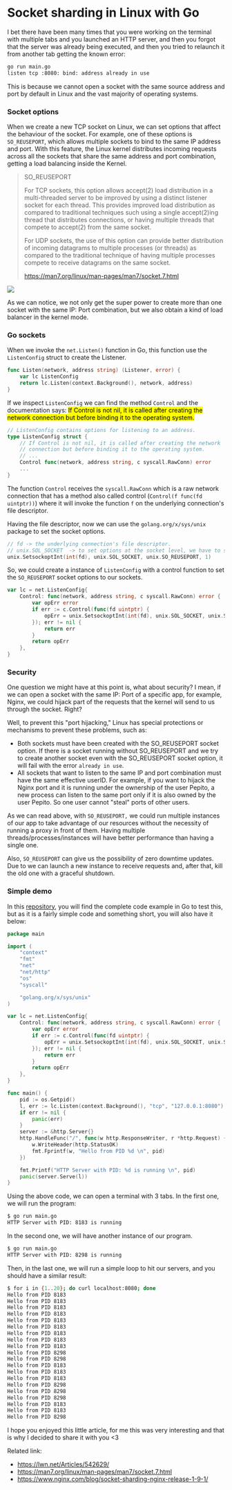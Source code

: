 # Socket sharding in Linux with Go

I bet there have been many times that you were working on the terminal with multiple tabs and you launched an HTTP server, and then you forgot that the server was already being executed, and then you tried to relaunch it from another tab getting the known error:

```bash
go run main.go 
listen tcp :8080: bind: address already in use
```
This is because we cannot open a socket with the same source address and port by default in Linux and the vast majority of operating systems.

### Socket options

When we create a new TCP socket on Linux, we can set options that affect the behaviour of the socket. For example, one of these options is `SO_REUSEPORT`, which allows multiple sockets to bind to the same IP address and port. With this feature, the Linux kernel distributes incoming requests across all the sockets that share the same address and port combination, getting a load balancing inside the Kernel.

> SO_REUSEPORT
> 
> For TCP sockets, this option allows accept(2) load distribution in a multi-threaded server to be improved by using a distinct listener socket for each thread.  This provides improved load distribution as compared to traditional techniques such using a single accept(2)ing thread that distributes connections, or having multiple threads that compete to accept(2) from the same socket.
> 
> For UDP sockets, the use of this option can provide better distribution of incoming datagrams to multiple processes (or threads) as compared to the traditional technique of having multiple processes compete to receive datagrams on the same socket.
> 
> https://man7.org/linux/man-pages/man7/socket.7.html

![](https://user-images.githubusercontent.com/8400576/127754771-6a789f00-7022-4602-a628-a3d124b43421.png)

As we can notice, we not only get the super power to create more than one socket with the same IP: Port combination, but we also obtain a kind of load balancer in the kernel mode.

### Go sockets

When we invoke the `net.Listen()` function in Go, this function use the `ListenConfig` struct to create the Listener.

```go
func Listen(network, address string) (Listener, error) {
	var lc ListenConfig
	return lc.Listen(context.Background(), network, address)
}
```

If we inspect `ListenConfig` we can find the method `Control` and the documentation says: <mark>If Control is not nil, it is called after creating the network connection but before binding it to the operating system.</mark>

```go
// ListenConfig contains options for listening to an address.
type ListenConfig struct {
	// If Control is not nil, it is called after creating the network
	// connection but before binding it to the operating system.
	// ...
	Control func(network, address string, c syscall.RawConn) error
	...
}
```

The function `Control` receives the `syscall.RawConn` which is a raw network connection that has a method also called control (`Control(f func(fd uintptr))`) where it will invoke the function `f` on the underlying connection's file descriptor.

Having the file descriptor, now we can use the `golang.org/x/sys/unix` package to set the socket options.

```go
// fd -> the underlying connection's file descriptor.
// unix.SOL_SOCKET  -> to set options at the socket level, we have to specify the level argument as SOL_SOCKET.
unix.SetsockoptInt(int(fd), unix.SOL_SOCKET, unix.SO_REUSEPORT, 1)
```

So, we could create a instance of `ListenConfig` with a control function to set the `SO_REUSEPORT` socket options to our sockets.

```go
var lc = net.ListenConfig{
	Control: func(network, address string, c syscall.RawConn) error {
		var opErr error
		if err := c.Control(func(fd uintptr) {
			opErr = unix.SetsockoptInt(int(fd), unix.SOL_SOCKET, unix.SO_REUSEPORT, 1)
		}); err != nil {
			return err
		}
		return opErr
	},
}
```

### Security

One question we might have at this point is, what about security? I mean, if we can open a socket with the same IP: Port of a specific app, for example, Nginx, we could hijack part of the requests that the kernel will send to us through the socket. Right?

Well, to prevent this "port hijacking," Linux has special protections or mechanisms to prevent these problems, such as:

* Both sockets must have been created with the SO_REUSEPORT socket option. If there is a socket running without SO_REUSEPORT and we try to create another socket even with the SO_REUSEPORT socket option, it will fail with the error `already in use`. 
* All sockets that want to listen to the same IP and port combination must have the same effective userID. For example, if you want to hijack the Nginx port and it is running under the ownership of the user Pepito, a new process can listen to the same port only if it is also owned by the user Pepito. So one user cannot "steal" ports of other users.

As we can read above, with `SO_REUSEPORT,` we could run multiple instances of our app to take advantage of our resources without the necessity of running a proxy in front of them. Having multiple threads/processes/instances will have better performance than having a single one.

Also, `SO_REUSEPORT` can give us the possibility of zero downtime updates. Due to we can launch a new instance to receive requests and, after that, kill the old one with a graceful shutdown.

### Simple demo

In this [repository](https://github.com/douglasmakey/socket-sharding/blob/master/cmd/http-example/main.go), you will find the complete code example in Go to test this, but as it is a fairly simple code and something short, you will also have it below:

```go
package main

import (
	"context"
	"fmt"
	"net"
	"net/http"
	"os"
	"syscall"

	"golang.org/x/sys/unix"
)

var lc = net.ListenConfig{
	Control: func(network, address string, c syscall.RawConn) error {
		var opErr error
		if err := c.Control(func(fd uintptr) {
			opErr = unix.SetsockoptInt(int(fd), unix.SOL_SOCKET, unix.SO_REUSEPORT, 1)
		}); err != nil {
			return err
		}
		return opErr
	},
}

func main() {
	pid := os.Getpid()
	l, err := lc.Listen(context.Background(), "tcp", "127.0.0.1:8080")
	if err != nil {
		panic(err)
	}
	server := &http.Server{}
	http.HandleFunc("/", func(w http.ResponseWriter, r *http.Request) {
		w.WriteHeader(http.StatusOK)
		fmt.Fprintf(w, "Hello from PID %d \n", pid)
	})

	fmt.Printf("HTTP Server with PID: %d is running \n", pid)
	panic(server.Serve(l))
}
```

Using the above code, we can open a terminal with 3 tabs. In the first one, we will run the program:

```bash
$ go run main.go
HTTP Server with PID: 8183 is running
```

In the second one, we will have another instance of our program.

```bash
$ go run main.go
HTTP Server with PID: 8298 is running
```

Then, in the last one, we will run a simple loop to hit our servers, and you should have a similar result:

```bash
$ for i in {1..20}; do curl localhost:8080; done
Hello from PID 8183
Hello from PID 8183
Hello from PID 8183
Hello from PID 8183
Hello from PID 8183
Hello from PID 8183
Hello from PID 8183
Hello from PID 8183
Hello from PID 8183
Hello from PID 8298
Hello from PID 8298
Hello from PID 8183
Hello from PID 8183
Hello from PID 8183
Hello from PID 8298
Hello from PID 8298
Hello from PID 8298
Hello from PID 8183
Hello from PID 8183
Hello from PID 8298
```

I hope you enjoyed this little article, for me this was very interesting and that is why I decided to share it with you <3

Related link:

* https://lwn.net/Articles/542629/
* https://man7.org/linux/man-pages/man7/socket.7.html
* https://www.nginx.com/blog/socket-sharding-nginx-release-1-9-1/
